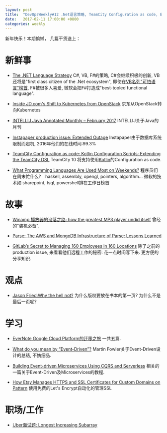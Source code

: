 ```yaml
---
layout: post
title:  "DevOpsWeekly#12 .Net语言策略, TeamCity Configuration as code, EverNote的GCP迁移之旅, Event-Driven设计, Uber面试题"
date:   2017-02-11 17:00:00 +0800
categories: weekly
---
```



新年快乐！本期偷懒， 几篇干货送上： 


# 新鲜事

 - [The .NET Language Strategy](https://blogs.msdn.microsoft.com/dotnet/2017/02/01/the-net-language-strategy/)
   C#, VB, F#的策略, C#会继续积极的创新, VB还将是"first class citizen of the .Net ecosystem", 即使在[VB名列"可怕语言"榜首](http://stackoverflow.com/research/developer-survey-2016#technology-most-loved-dreaded-and-wanted), F#被很多人喜爱, 微软会把F#打造成"best-tooled functional language".
 
 - [Inside JD.com's Shift to Kubernetes from OpenStack](http://blog.kubernetes.io/2017/02/inside-jd-com-shift-to-kubernetes-from-openstack.html)
    京东从OpenStack转向Kubernetes
    
 - [INTELLIJ Java Annotated Monthly – February 2017](https://blog.jetbrains.com/idea/2017/02/java-annotated-monthly-february-2017/) 
    INTELLIJ关于Java的月刊
 
 - [Instapaper production issue: Extended Outage](http://blog.instapaper.com/post/157027537441)
    Instapaper由于数据库系统限制而宕机, 2016年他们的在线时间:99.3%
 
 - [TeamCity Configuration as code: Kotlin Configuration Scripts: Extending the TeamCity DSL](https://blog.jetbrains.com/teamcity/2017/02/kotlin-configuration-scripts-extending-the-teamcity-dsl/)
    TeamCity 10 将支持使用[Kotlin](https://kotlinlang.org/)的Configuration as code. 
 
 - [What Programming Languages Are Used Most on Weekends?](http://stackoverflow.blog/2017/02/What-Programming-Languages-Weekends/)
    程序员们在周末忙什么?　haskell,  assembly, opengl, pointers, algorithm... 微软的技术如 sharepoint, tsql, powershell排在工作日榜首


# 故事

- [Winamp 播放器的没落之路: how the greatest MP3 player undid itself](https://arstechnica.com/business/2012/06/winamp-how-greatest-mp3-player-undid-itself/)
    曾经的"装机必备".

- [Parse: The AWS and MongoDB Infrastructure of Parse: Lessons Learned](https://medium.baqend.com/parse-is-gone-a-few-secrets-about-their-infrastructure-91b3ab2fcf71#.osbfq5cct)

- [GitLab’s Secret to Managing 160 Employees in 160 Locations](https://blog.ycombinator.com/gitlab-distributed-startup/)
    除了之前的production issue, 来看看他们远程工作的秘密: 花一点时间写下来. 更方便的分享知识. 

# 观点

 - [Jason Fried:Why the hell not?](https://m.signalvnoise.com/why-the-hell-not-27c3fa735157#.sfo1spz0o)
    为什么版权要放在书本的第一页? 为什么不是最后一页呢?
 
 
 # 学习
 - [EverNote Google Cloud Platform的迁移之旅](https://blog.evernote.com/tech/2017/02/08/part-1-evernote-service-options-migrate-google-cloud-platform-gcp/)
    一共五篇.

- [What do you mean by “Event-Driven”?](https://martinfowler.com/articles/201701-event-driven.html)
   Martin Fowler关于Event-Driven设计的总结, 不妨细品.

- [Building Event-driven Microservices Using CQRS and Serverless](http://www.kennybastani.com/2017/01/building-event-driven-microservices.html)
    相关的一篇关于Event-Driven及Microservices的教程.

- [How Etsy Manages HTTPS and SSL Certificates for Custom Domains on Pattern](https://codeascraft.com/2017/01/31/how-etsy-manages-https-and-ssl-certificates-for-custom-domains-on-pattern/?utm_source=wanqu.co&utm_campaign=Wanqu+Daily&utm_medium=rss)
    使用免费的Let's Encrypt自动化的管理SSL

# 职场/工作

- [Uber面试题:  Longest Increasing Subarray](http://blog.gainlo.co/index.php/2017/02/02/uber-interview-questions-longest-increasing-subarray/)
    
